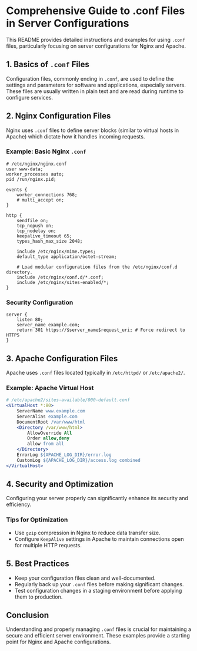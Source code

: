 # Comprehensive Guide to .conf Files in Server Configurations

This README provides detailed instructions and examples for using `.conf` files, particularly focusing on server configurations for Nginx and Apache.

## 1. Basics of `.conf` Files

Configuration files, commonly ending in `.conf`, are used to define the settings and parameters for software and applications, especially servers. These files are usually written in plain text and are read during runtime to configure services.

## 2. Nginx Configuration Files

Nginx uses `.conf` files to define server blocks (similar to virtual hosts in Apache) which dictate how it handles incoming requests.

### Example: Basic Nginx `.conf`

```nginx
# /etc/nginx/nginx.conf
user www-data;
worker_processes auto;
pid /run/nginx.pid;

events {
    worker_connections 768;
    # multi_accept on;
}

http {
    sendfile on;
    tcp_nopush on;
    tcp_nodelay on;
    keepalive_timeout 65;
    types_hash_max_size 2048;

    include /etc/nginx/mime.types;
    default_type application/octet-stream;

    # Load modular configuration files from the /etc/nginx/conf.d directory.
    include /etc/nginx/conf.d/*.conf;
    include /etc/nginx/sites-enabled/*;
}
```

### Security Configuration

```nginx
server {
    listen 80;
    server_name example.com;
    return 301 https://$server_name$request_uri; # Force redirect to HTTPS
}
```

## 3. Apache Configuration Files

Apache uses `.conf` files located typically in `/etc/httpd/` or `/etc/apache2/`.

### Example: Apache Virtual Host

```apache
# /etc/apache2/sites-available/000-default.conf
<VirtualHost *:80>
    ServerName www.example.com
    ServerAlias example.com
    DocumentRoot /var/www/html
    <Directory /var/www/html>
        AllowOverride All
        Order allow,deny
        allow from all
    </Directory>
    ErrorLog ${APACHE_LOG_DIR}/error.log
    CustomLog ${APACHE_LOG_DIR}/access.log combined
</VirtualHost>
```

## 4. Security and Optimization

Configuring your server properly can significantly enhance its security and efficiency.

### Tips for Optimization

- Use `gzip` compression in Nginx to reduce data transfer size.
- Configure `KeepAlive` settings in Apache to maintain connections open for multiple HTTP requests.

## 5. Best Practices

- Keep your configuration files clean and well-documented.
- Regularly back up your `.conf` files before making significant changes.
- Test configuration changes in a staging environment before applying them to production.

## Conclusion

Understanding and properly managing `.conf` files is crucial for maintaining a secure and efficient server environment. These examples provide a starting point for Nginx and Apache configurations.
